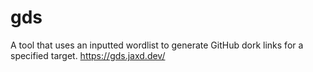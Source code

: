 # gds
A tool that uses an inputted wordlist to generate GitHub dork links for a specified target. 
https://gds.jaxd.dev/
